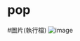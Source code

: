 # pop
#圖片(執行檔)
![image](https://github.com/user-attachments/assets/26e53ac8-bb43-43d9-b542-ba020be93f70)


